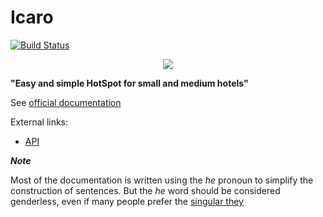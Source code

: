 # Icaro
[![Build Status](https://travis-ci.org/nethesis/icaro.svg?branch=master)](https://travis-ci.org/nethesis/icaro)

<p align="center">
   <img src ="https://github.com/nethesis/icaro/raw/master/logo/logo.png" />
</p>

**"Easy and simple HotSpot for small and medium hotels"**

See [official documentation](https://nethesis.github.io/icaro)


External links:

- [API](https://documenter.getpostman.com/view/3364668/icaro/7LjC4mU)


***Note***

Most of the documentation is written using the *he* pronoun to simplify the construction of sentences.
But the *he* word should be considered genderless, even if many people prefer the [singular they](https://gist.github.com/0xabad1dea/8870b192fd1758743f66)
